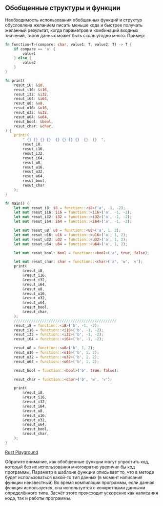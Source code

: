 ## Обобщенные структуры и функции
Необходимость использования обобщенных функций и структур обусловлена желанием писать меньше кода и быстрее получать желанный результат, 
когда параметров и комбинаций входных значений, типов данных может быть сколь угодно много.
Пример:
```rust
fn function<T>(compare: char, value1: T, value2: T) -> T {
    if compare == 'a' {
        value1
    } else {
        value2
    }
}

fn print(
    resut_i8: &i8,
    resut_i16: &i16,
    resut_i32: &i32,
    resut_i64: &i64,
    resut_u8: &u8,
    resut_u16: &u16,
    resut_u32: &u32,
    resut_u64: &u64,
    resut_bool: &bool,
    resut_char: &char,
) {
    print!(
        " {} {} {} {}  {} {} {} {}  {}  {}  ",
        resut_i8,
        resut_i16,
        resut_i32,
        resut_i64,
        resut_u8,
        resut_u16,
        resut_u32,
        resut_u64,
        resut_bool,
        resut_char
    );
}

fn main() {
    let mut resut_i8: i8 = function::<i8>('a', -1, -2);
    let mut resut_i16: i16 = function::<i16>('a', -1, -2);
    let mut resut_i32: i32 = function::<i32>('a', -1, -2);
    let mut resut_i64: i64 = function::<i64>('a', -1, -2);

    let mut resut_u8: u8 = function::<u8>('a', 1, 2);
    let mut resut_u16: u16 = function::<u16>('a', 1, 2);
    let mut resut_u32: u32 = function::<u32>('a', 1, 2);
    let mut resut_u64: u64 = function::<u64>('a', 1, 2);

    let mut resut_bool: bool = function::<bool>('a', true, false);

    let mut resut_char: char = function::<char>('a', 'w', 'v');
    print(
        &resut_i8,
        &resut_i16,
        &resut_i32,
        &resut_i64,
        &resut_u8,
        &resut_u16,
        &resut_u32,
        &resut_u64,
        &resut_bool,
        &resut_char,
    );
    ///////////////////////////////////////////////
    resut_i8 = function::<i8>('b', -1, -2);
    resut_i16 = function::<i16>('b', -1, -2);
    resut_i32 = function::<i32>('b', -1, -2);
    resut_i64 = function::<i64>('b', -1, -2);

    resut_u8 = function::<u8>('b', 1, 2);
    resut_u16 = function::<u16>('b', 1, 2);
    resut_u32 = function::<u32>('b', 1, 2);
    resut_u64 = function::<u64>('b', 1, 2);

    resut_bool = function::<bool>('b', true, false);

    resut_char = function::<char>('b', 'w', 'v');

    print(
        &resut_i8,
        &resut_i16,
        &resut_i32,
        &resut_i64,
        &resut_u8,
        &resut_u16,
        &resut_u32,
        &resut_u64,
        &resut_bool,
        &resut_char,
    );
}

```
[Rust Playground](https://play.rust-lang.org/?gist=4f0d45838421a5b550dda0dcfe8a9850&version=stable&mode=debug&edition=2015)

Обратите внимание, как обобщенные функции могут упростить код, который без их использования многократно увеличил бы код программы.
Параметр <T> в шаблоне функции описывает то, что в методе будет использоваться какой-то тип данных (в момент написания функции неизвестный)
Во время компиляции программы, если данная функция используется, она используется с конкретными данными определённого типа. Засчёт этого происходит ускорение как написания кода, 
так и работы программы. 


